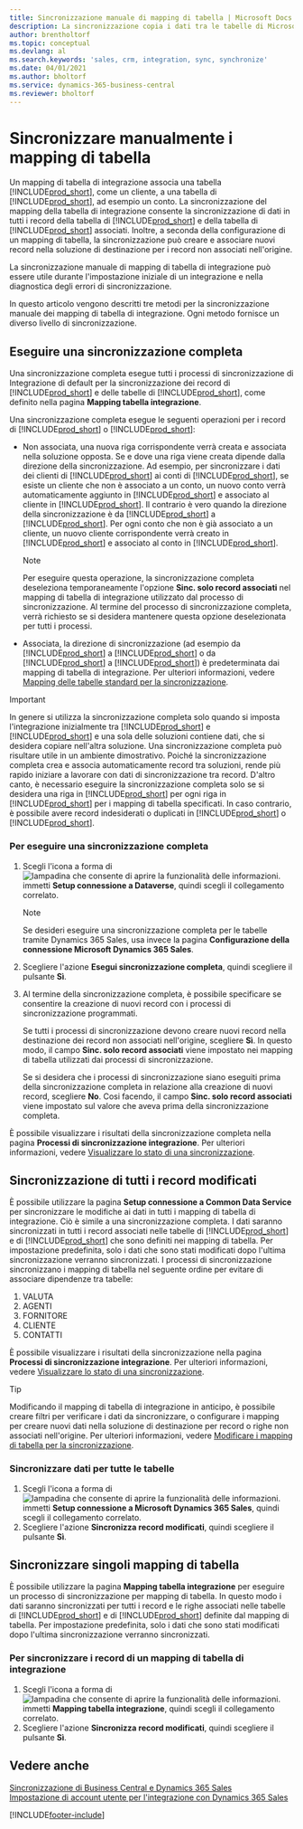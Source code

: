 ```yaml
---
title: Sincronizzazione manuale di mapping di tabella | Microsoft Docs
description: La sincronizzazione copia i dati tra le tabelle di Microsoft Dataverse e Business Central per mantenere aggiornati entrambi i sistemi.
author: brentholtorf
ms.topic: conceptual
ms.devlang: al
ms.search.keywords: 'sales, crm, integration, sync, synchronize'
ms.date: 04/01/2021
ms.author: bholtorf
ms.service: dynamics-365-business-central
ms.reviewer: bholtorf
---
```


# Sincronizzare manualmente i mapping di tabella


Un mapping di tabella di integrazione associa una tabella [!INCLUDE[prod_short](includes/cds_long_md.md)], come un cliente, a una tabella di [!INCLUDE[prod_short](includes/prod_short.md)], ad esempio un conto. La sincronizzazione del mapping della tabella di integrazione consente la sincronizzazione di dati in tutti i record della tabella di [!INCLUDE[prod_short](includes/prod_short.md)] e della tabella di [!INCLUDE[prod_short](includes/cds_long_md.md)] associati. Inoltre, a seconda della configurazione di un mapping di tabella, la sincronizzazione può creare e associare nuovi record nella soluzione di destinazione per i record non associati nell'origine.  

La sincronizzazione manuale di mapping di tabella di integrazione può essere utile durante l'impostazione iniziale di un integrazione e nella diagnostica degli errori di sincronizzazione.  

In questo articolo vengono descritti tre metodi per la sincronizzazione manuale dei mapping di tabella di integrazione. Ogni metodo fornisce un diverso livello di sincronizzazione.

## Eseguire una sincronizzazione completa
Una sincronizzazione completa esegue tutti i processi di sincronizzazione di Integrazione di default per la sincronizzazione dei record di [!INCLUDE[prod_short](includes/prod_short.md)] e delle tabelle di [!INCLUDE[prod_short](includes/cds_long_md.md)], come definito nella pagina **Mapping tabella integrazione**. 

Una sincronizzazione completa esegue le seguenti operazioni per i record di [!INCLUDE[prod_short](includes/cds_long_md.md)] o [!INCLUDE[prod_short](includes/prod_short.md)]:

* Non associata, una nuova riga corrispondente verrà creata e associata nella soluzione opposta.
Se e dove una riga viene creata dipende dalla direzione della sincronizzazione. Ad esempio, per sincronizzare i dati dei clienti di [!INCLUDE[prod_short](includes/prod_short.md)] ai conti di [!INCLUDE[prod_short](includes/cds_long_md.md)], se esiste un cliente che non è associato a un conto, un nuovo conto verrà automaticamente aggiunto in [!INCLUDE[prod_short](includes/cds_long_md.md)] e associato al cliente in [!INCLUDE[prod_short](includes/prod_short.md)]. Il contrario è vero quando la direzione della sincronizzazione è da [!INCLUDE[prod_short](includes/cds_long_md.md)] a [!INCLUDE[prod_short](includes/prod_short.md)]. Per ogni conto che non è già associato a un cliente, un nuovo cliente corrispondente verrà creato in [!INCLUDE[prod_short](includes/cds_long_md.md)] e associato al conto in [!INCLUDE[prod_short](includes/prod_short.md)].  

     > [!NOTE]  
     >  Per eseguire questa operazione, la sincronizzazione completa deseleziona temporaneamente l'opzione **Sinc. solo record associati** nel mapping di tabella di integrazione utilizzato dal processo di sincronizzazione. Al termine del processo di sincronizzazione completa, verrà richiesto se si desidera mantenere questa opzione deselezionata per tutti i processi.  

* Associata, la direzione di sincronizzazione (ad esempio da [!INCLUDE[prod_short](includes/prod_short.md)] a [!INCLUDE[prod_short](includes/cds_long_md.md)] o da [!INCLUDE[prod_short](includes/cds_long_md.md)] a [!INCLUDE[prod_short](includes/prod_short.md)]) è predeterminata dai mapping di tabella di integrazione. Per ulteriori informazioni, vedere [Mapping delle tabelle standard per la sincronizzazione](admin-synchronizing-business-central-and-sales.md#standard-table-mapping-for-synchronization).  

> [!IMPORTANT]  
>  In genere si utilizza la sincronizzazione completa solo quando si imposta l'integrazione inizialmente tra [!INCLUDE[prod_short](includes/prod_short.md)] e [!INCLUDE[prod_short](includes/cds_long_md.md)] e una sola delle soluzioni contiene dati, che si desidera copiare nell'altra soluzione. Una sincronizzazione completa può risultare utile in un ambiente dimostrativo. Poiché la sincronizzazione completa crea e associa automaticamente record tra soluzioni, rende più rapido iniziare a lavorare con dati di sincronizzazione tra record. D'altro canto, è necessario eseguire la sincronizzazione completa solo se si desidera una riga in [!INCLUDE[prod_short](includes/prod_short.md)] per ogni riga in [!INCLUDE[prod_short](includes/cds_long_md.md)] per i mapping di tabella specificati. In caso contrario, è possibile avere record indesiderati o duplicati in [!INCLUDE[prod_short](includes/prod_short.md)] o [!INCLUDE[prod_short](includes/cds_long_md.md)].  

### Per eseguire una sincronizzazione completa  
1.  Scegli l'icona a forma di ![lampadina che consente di aprire la funzionalità delle informazioni.](media/ui-search/search_small.png "Informazioni sull'operazione che si desidera eseguire") immetti **Setup connessione a Dataverse**, quindi scegli il collegamento correlato.

    > [!NOTE]
    > Se desideri eseguire una sincronizzazione completa per le tabelle tramite Dynamics 365 Sales, usa invece la pagina **Configurazione della connessione Microsoft Dynamics 365 Sales**.

2.  Scegliere l'azione **Esegui sincronizzazione completa**, quindi scegliere il pulsante **Sì**.  
3.  Al termine della sincronizzazione completa, è possibile specificare se consentire la creazione di nuovi record con i processi di sincronizzazione programmati.  

    Se tutti i processi di sincronizzazione devono creare nuovi record nella destinazione dei record non associati nell'origine, scegliere **Sì**. In questo modo, il campo **Sinc. solo record associati** viene impostato nei mapping di tabella utilizzati dai processi di sincronizzazione.  

    Se si desidera che i processi di sincronizzazione siano eseguiti prima della sincronizzazione completa in relazione alla creazione di nuovi record, scegliere **No**. Cosi facendo, il campo **Sinc. solo record associati** viene impostato sul valore che aveva prima della sincronizzazione completa.  

È possibile visualizzare i risultati della sincronizzazione completa nella pagina **Processi di sincronizzazione integrazione**. Per ulteriori informazioni, vedere [Visualizzare lo stato di una sincronizzazione](admin-how-to-view-synchronization-status.md).  

## Sincronizzazione di tutti i record modificati
È possibile utilizzare la pagina **Setup connessione a Common Data Service** per sincronizzare le modifiche ai dati in tutti i mapping di tabella di integrazione. Ciò è simile a una sincronizzazione completa. I dati saranno sincronizzati in tutti i record associati nelle tabelle di [!INCLUDE[prod_short](includes/prod_short.md)] e di [!INCLUDE[prod_short](includes/cds_long_md.md)] che sono definiti nei mapping di tabella. Per impostazione predefinita, solo i dati che sono stati modificati dopo l'ultima sincronizzazione verranno sincronizzati. I processi di sincronizzazione sincronizzano i mapping di tabella nel seguente ordine per evitare di associare dipendenze tra tabelle:  

1.  VALUTA  
2.  AGENTI  
3.  FORNITORE  
4.  CLIENTE  
5.  CONTATTI  

È possibile visualizzare i risultati della sincronizzazione nella pagina **Processi di sincronizzazione integrazione**. Per ulteriori informazioni, vedere [Visualizzare lo stato di una sincronizzazione](admin-how-to-view-synchronization-status.md).  

> [!TIP]  
>  Modificando il mapping di tabella di integrazione in anticipo, è possibile creare filtri per verificare i dati da sincronizzare, o configurare i mapping per creare nuovi dati nella soluzione di destinazione per record o righe non associati nell'origine. Per ulteriori informazioni, vedere [Modificare i mapping di tabella per la sincronizzazione](admin-how-to-modify-table-mappings-for-synchronization.md).

### Sincronizzare dati per tutte le tabelle  
1.  Scegli l'icona a forma di ![lampadina che consente di aprire la funzionalità delle informazioni.](media/ui-search/search_small.png "Informazioni sull'operazione che si desidera eseguire") immetti **Setup connessione a Microsoft Dynamics 365 Sales**, quindi scegli il collegamento correlato.
2.  Scegliere l'azione **Sincronizza record modificati**, quindi scegliere il pulsante **Sì**.  

## Sincronizzare singoli mapping di tabella
È possibile utilizzare la pagina **Mapping tabella integrazione** per eseguire un processo di sincronizzazione per mapping di tabella. In questo modo i dati saranno sincronizzati per tutti i record e le righe associati nelle tabelle di [!INCLUDE[prod_short](includes/prod_short.md)] e di [!INCLUDE[prod_short](includes/cds_long_md.md)] definite dal mapping di tabella. Per impostazione predefinita, solo i dati che sono stati modificati dopo l'ultima sincronizzazione verranno sincronizzati.  

### Per sincronizzare i record di un mapping di tabella di integrazione  
1.  Scegli l'icona a forma di ![lampadina che consente di aprire la funzionalità delle informazioni.](media/ui-search/search_small.png "Informazioni sull'operazione che si desidera eseguire") immetti **Mapping tabella integrazione**, quindi scegli il collegamento correlato.
2.  Scegliere l'azione **Sincronizza record modificati**, quindi scegliere il pulsante **Sì**.  

## Vedere anche  
[Sincronizzazione di Business Central e Dynamics 365 Sales](admin-synchronizing-business-central-and-sales.md)   
[Impostazione di account utente per l'integrazione con Dynamics 365 Sales](admin-setting-up-integration-with-dynamics-sales.md)   


[!INCLUDE[footer-include](includes/footer-banner.md)]